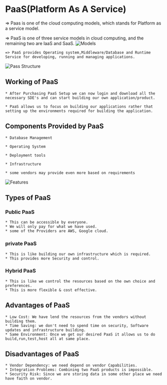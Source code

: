 # PaaS(Platform As A Service)

  => Paas is one of the cloud computing models, which stands for Platform as a service model.

  => PaaS is one of three service models in cloud computing, and the remaining two are IaaS and SaaS.
  ![Models](https://www.cloudflare.com/img/learning/serverless/glossary/platform-as-a-service-paas/saas-paas-iaas-cloud-pyramid.svg)
     
	=> PaaS provides Operating system,Middleware/Database and Runtime Service for developing, running and managing applications.
 
 ![Pass Structure](https://www.cloudflare.com/img/learning/serverless/glossary/platform-as-a-service-paas/saas-paas-iaas-diagram.svg)
	
## Working of PaaS

	* After Purchasing PaaS Setup we can now login and download all the necessary SDE's and can start building our own application/product.
 
	* PaaS allows us to focus on building our applications rather that setting up the environments required for building the application.

## Components Provided by PaaS

	* Database Management
 
	* Operating System
 
	* Deployment tools
 
	* Infrastructure
 
	* some vendors may provide even more based on requirements
 ![Features](https://63sats.com/wp-content/uploads/2024/02/PaaS-Key-Factors-768x432.webp)

 ## Types of PaaS
### Public PaaS
	* This can be accessible by everyone.
	* We will only pay for what we have used.
	* some of the Providers are AWS, Google cloud.
### private PaaS
	* This is like building our own infrastructure which is required.
	* This provides more Security and control.
### Hybrid PaaS
	* This is like we control the resources based on the own choice and preferences.
	* This is more flexible & cost effective.
	
## Advantages of PaaS
	* Low Cost: We have lend the resources from the vendors without building them.
	* Time Saving: we don't need to spend time on security, Software updates and infrastructure building.
	* Same Environment: Once we get our desired PaaS it allows us to do build,run,test,host all at same place.

## Disadvantages of PaaS

	* Vendor Dependency: we need depend on vendor Capabilities.
	* Integration Problems: Combining two PaaS products is impossible.
	* Security Risk: Since we are storing data in some other place we need have faith on vendor.
	
	
